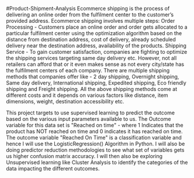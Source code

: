 #Product-Shipment-Analysis
Ecommerce shipping is the process of delivering an online order from the fulfilment center
to the customer’s provided address.
Ecommerce shipping involves multiple steps:
Order Processing - Customers place an online order and order gets allocated to a particular
fulfilment center using the optimization algorithm based on the distance from destination
address, cost of delivery, already scheduled delivery near the destination address, availability of
the products.
Shipping Service - To gain customer satisfaction, companies are fighting to optimize the
shipping services targeting same day delivery etc. However, not all retailers can afford that or it
even makes sense as not every city/state has the fulfilment centers of each company.
There are multiple shipping methods that companies offer like - 2 day shipping, Overnight
shipping, Same day delivery, International shipping, Expedited shipping, Eco friendly shipping
and Freight shipping.
All the above shipping methods come at different costs and it depends on various factors
like distance, item dimensions, weight, destination accessibility etc.

This project targets to use supervised learning  to predict the outcome based on the various input
parameters available to us. The Outcome variable for this data set is  "Reached on time" - where 1 Indicates that the product has
NOT reached on time and 0 indicates it has reached on time.
The outcome variable "Reached On Time" is a classification variable and hence I will 
use the LogisticRegression() Algorithm in Python. I will also be doing predictor reduction
methodologies to see what set of variables gets us higher confusion matrix accuracy.
I will then also be exploring Unsupervised learning like Cluster Analysis to identify the
categories of the data impacting the different outcomes.
